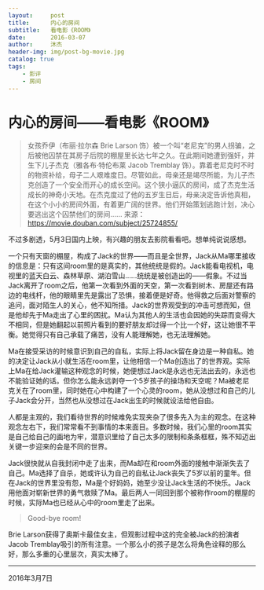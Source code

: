 ```yaml
---
layout:     post
title:      内心的房间
subtitle:   看电影《ROOM》
date:       2016-03-07
author:     沐杰
header-img: img/post-bg-movie.jpg
catalog: true
tags:
    - 影评
    - 房间
---
```

# 内心的房间——看电影《ROOM》

> 女孩乔伊（布丽·拉尔森 Brie Larson 饰）被一个叫“老尼克”的男人拐骗，之后被他囚禁在其房子后院的棚屋里长达七年之久。在此期间她遭到强奸，并生下儿子杰克（雅各布·特伦布莱 Jacob Tremblay 饰）。靠着老尼克时不时的物资补给，母子二人艰难度日。尽管如此，母亲还是竭尽所能，为儿子杰克创造了一个安全而开心的成长空间。这个狭小逼仄的房间，成了杰克生活成长的神奇小天地。在杰克度过了他的五岁生日后，母亲决定告诉他真相，在这个小小的房间外面，有着更广阔的世界。他们开始策划逃跑计划，决心要逃出这个囚禁他们的房间……
来源： https://movie.douban.com/subject/25724855/

不过多剧透，5月3日国内上映，有兴趣的朋友去影院看看吧。想单纯说说感想。

一个只有天窗的棚屋，构成了Jack的世界——而且是全世界，Jack从Ma哪里接收的信息是：只有这间room里的是真实的，其他统统是假的。Jack能看电视机，电视里的蓝天白云、森林草原、湖泊雪山……统统是被创造出的——假象。不过当Jack离开了room之后，他第一次看到外面的天空，第一次看到树木、房屋还有路边的电线杆，他的眼睛里先是露出了恐惧，接着便是好奇。他得救之后面对警察的追问，面对陌生人的关心，他不知所措。Jack的世界观受到的冲击可想而知，但是他却先于Ma走出了心里的困扰。Ma认为其他人的生活也会因她的失踪而变得大不相同，但是她翻起以前照片看到的要好朋友却过得一个比一个好，这让她很不平衡。她觉得只有自己承载了痛苦，没有人能理解她，也无法理解她。

Ma在接受采访的时候意识到自己的自私，实际上将Jack留在身边是一种自私。她的决定让Jack从小就生活在room里，让他相信一个Ma创造出了的世界观。实际上Ma在给Jack灌输这种观念的时候，她便想过Jack是永远也无法出去的，永远也不能验证她的话。但你怎么能永远剥夺一个5岁孩子的操场和天空呢？Ma被老尼克关在了room里，同时她在心中构建了一个心灵的room，她从没想过和自己的儿子Jack会分开，当然也从没想过在Jack出生的时候就设法给他自由。

人都是主观的，我们看待世界的时候难免实现夹杂了很多先入为主的观念。在这种观念左右下，我们常常看不到事情的本来面目。多数时候，我们心里的room其实是自己给自己的画地为牢，潜意识里给了自己太多的限制和条条框框，殊不知迈出关键一步迎来的会是不同的世界。

Jack很快就从自我封闭中走了出来，而Ma却在和room外面的接触中渐渐失去了自己。Ma选择了自杀，她或许认为自己的自私让Jack丧失了5岁以前的童年。但在Jack的世界里没有怨，Ma是个好妈妈，她至少没让Jack生活的不快乐。Jack用他面对崭新世界的勇气救赎了Ma。最后两人一同回到那个被称作room的棚屋的时候，实际Ma也已经从心中的room里走了出来。

> Good-bye room!

 Brie Larson获得了奥斯卡最佳女主，但观影过程中这的完全被Jack的扮演者Jacob Tremblay吸引的所有注意。一个那么小的孩子是怎么将角色诠释的那么好，那么多重的心里层次，真实太棒了。

***

2016年3月7日
